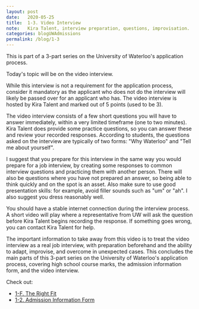```yaml
---
layout: post
date:   2020-05-25
title:  1-3. Video Interview
note:   Kira Talent, interview preparation, questions, improvisation.
categories: blogUWAdmissions
permalink: /blog/1-3
---
```

This is part of a 3-part series on the University of Waterloo's application process.

Today's topic will be on the video interview.

While this interview is not a requirement for the application process, consider it mandatory as the applicant who does not do the interview will likely be passed over for an applicant who has. The video interview is hosted by Kira Talent and marked out of 5 points (used to be 3).

The video interview consists of a few short questions you will have to answer immediately, within a very limited timeframe (one to two minutes). Kira Talent does provide some practice questions, so you can answer these and review your recorded responses. According to students, the questions asked on the interview are typically of two forms: "Why Waterloo" and "Tell me about yourself".

I suggest that you prepare for this interview in the same way you would prepare for a job interview, by creating some responses to common interview questions and practicing them with another person. There will also be questions where you have not prepared an answer, so being able to think quickly and on the spot is an asset. Also make sure to use good presentation skills: for example, avoid filler sounds such as "um" or "ah". I also suggest you dress reasonably well.

You should have a stable internet connection during the interview process. A short video will play where a representative from UW will ask the question before Kira Talent begins recording the response. If something goes wrong, you can contact Kira Talent for help.

The important information to take away from this video is to treat the video interview as a real job interview, with preparation beforehand and the ability to adapt, improvise, and overcome in unexpected cases. This concludes the main parts of this 3-part series on the University of Waterloo's application process, covering high school course marks, the admission information form, and the video interview.

Check out:

* [1-F. The Right Fit](/blog/1-F)
* [1-2. Admission Information Form](/blog/1-2)
